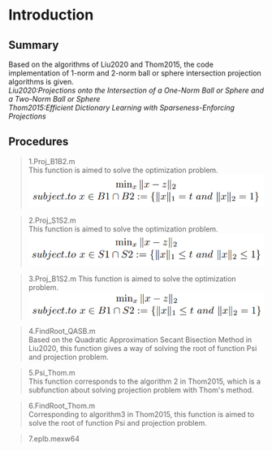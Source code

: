 # Introduction

## Summary
Based on the algorithms of Liu2020 and Thom2015, the code implementation of 1-norm and 2-norm ball or sphere intersection projection algorithms is given.  
*Liu2020:Projections onto the Intersection of a One-Norm Ball or Sphere and a Two-Norm Ball or Sphere*  
*Thom2015:Efficient Dictionary Learning with Sparseness-Enforcing Projections*
## Procedures
>1.Proj_B1B2.m  
This function is aimed to solve the optimization problem.
![P1Omega](https://github.com/L1nChuu/Projection-Algorithm-with-Norm/blob/master/Proj_B1B2.png)    

>2.Proj_S1S2.m  
This function is aimed to solve the optimization problem.
![P1Omega](https://github.com/L1nChuu/Projection-Algorithm-with-Norm/blob/master/Proj_S1S2.png)   

>3.Proj_B1S2.m
This function is aimed to solve the optimization problem.
![P1Omega](https://github.com/L1nChuu/Projection-Algorithm-with-Norm/blob/master/Proj_B1S2.png)   

>4.FindRoot_QASB.m   
Based on the Quadratic Approximation Secant Bisection Method in Liu2020, this function gives a way of solving the root of function Psi and projection problem.

>5.Psi_Thom.m   
This function corresponds to the algorithm 2 in Thom2015, which is a subfunction about solving projection problem with Thom's method. 

>6.FindRoot_Thom.m   
Corresponding to algorithm3 in Thom2015, this function is aimed to solve the root of function Psi and projection problem.
 
>7.eplb.mexw64  

